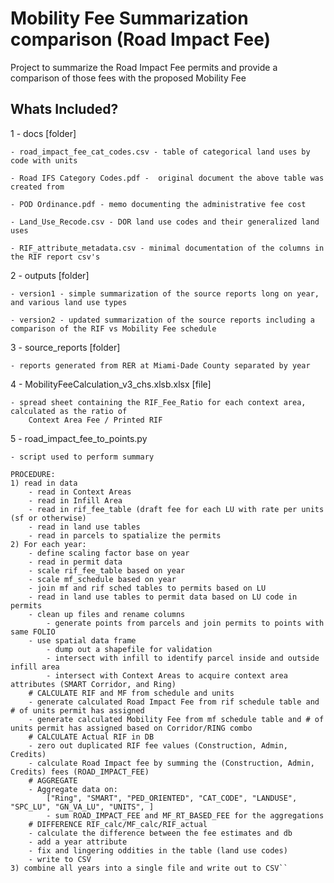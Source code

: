 # Mobility Fee Summarization comparison (Road Impact Fee)
Project to summarize the Road Impact Fee permits and provide a comparison of those fees with the proposed Mobility Fee

## Whats Included?
1 - docs [folder]
    
    - road_impact_fee_cat_codes.csv - table of categorical land uses by code with units 

    - Road IFS Category Codes.pdf -  original document the above table was created from

    - POD Ordinance.pdf - memo documenting the administrative fee cost

    - Land_Use_Recode.csv - DOR land use codes and their generalized land uses

    - RIF_attribute_metadata.csv - minimal documentation of the columns in the RIF report csv's

2 - outputs [folder]

    - version1 - simple summarization of the source reports long on year, and various land use types

    - version2 - updated summarization of the source reports including a comparison of the RIF vs Mobility Fee schedule

3 - source_reports [folder]

    - reports generated from RER at Miami-Dade County separated by year

4 - MobilityFeeCalculation_v3_chs.xlsb.xlsx [file]

    - spread sheet containing the RIF_Fee_Ratio for each context area, calculated as the ratio of 
        Context Area Fee / Printed RIF

5 - road_impact_fee_to_points.py
    
    - script used to perform summary

    PROCEDURE:
    1) read in data
        - read in Context Areas
        - read in Infill Area
        - read in rif_fee_table (draft fee for each LU with rate per units (sf or otherwise)
        - read in land use tables
        - read in parcels to spatialize the permits
    2) For each year:
        - define scaling factor base on year
        - read in permit data
        - scale rif_fee_table based on year 
        - scale mf_schedule based on year
        - join mf and rif sched tables to permits based on LU
        - read in land use tables to permit data based on LU code in permits
        - clean up files and rename columns
            - generate points from parcels and join permits to points with same FOLIO
        - use spatial data frame 
            - dump out a shapefile for validation
            - intersect with infill to identify parcel inside and outside infill area
            - intersect with Context Areas to acquire context area attributes (SMART Corridor, and Ring)
        # CALCULATE RIF and MF from schedule and units
        - generate calculated Road Impact Fee from rif schedule table and # of units permit has assigned
        - generate calculated Mobility Fee from mf schedule table and # of units permit has assigned based on Corridor/RING combo
        # CALCULATE Actual RIF in DB
        - zero out duplicated RIF fee values (Construction, Admin, Credits)
        - calculate Road Impact fee by summing the (Construction, Admin, Credits) fees (ROAD_IMPACT_FEE)
        # AGGREGATE
        - Aggregate data on:
            ["Ring", "SMART", "PED_ORIENTED", "CAT_CODE", "LANDUSE", "SPC_LU", "GN_VA_LU", "UNITS", ]
            - sum ROAD_IMPACT_FEE and MF_RT_BASED_FEE for the aggregations
        # DIFFERENCE RIF_calc/MF_calc/RIF_actual
        - calculate the difference between the fee estimates and db
        - add a year attribute
        - fix and lingering oddities in the table (land use codes)
        - write to CSV
    3) combine all years into a single file and write out to CSV``